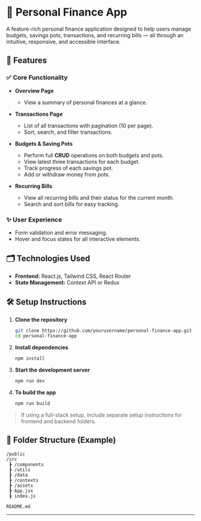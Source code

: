 # 💸 Personal Finance App

A feature-rich personal finance application designed to help users manage budgets, savings pots, transactions, and recurring bills — all through an intuitive, responsive, and accessible interface.


## 🚀 Features

### ✅ Core Functionality

* **Overview Page**

  * View a summary of personal finances at a glance.

* **Transactions Page**

  * List of all transactions with pagination (10 per page).
  * Sort, search, and filter transactions.

* **Budgets & Saving Pots**

  * Perform full **CRUD** operations on both budgets and pots.
  * View latest three transactions for each budget.
  * Track progress of each savings pot.
  * Add or withdraw money from pots.

* **Recurring Bills**

  * View all recurring bills and their status for the current month.
  * Search and sort bills for easy tracking.

### ✨ User Experience

* Form validation and error messaging.
* Hover and focus states for all interactive elements.


## 🗂️ Technologies Used


* **Frontend:** React.js, Tailwind CSS, React Router
* **State Management:** Context API or Redux

## 🛠️ Setup Instructions

1. **Clone the repository**

   ```bash
   git clone https://github.com/yourusername/personal-finance-app.git
   cd personal-finance-app
   ```

2. **Install dependencies**

   ```bash
   npm install
   ```

3. **Start the development server**

   ```bash
   npm run dev
   ```

4. **To build the app**

   ```bash
   npm run build
   ```

> If using a full-stack setup, include separate setup instructions for frontend and backend folders.

## 📁 Folder Structure (Example)

```
/public
/src
 ┣ /components
 ┣ /utils
 ┣ /data
 ┣ /contexts
 ┣ /assets
 ┣ App.jsx
 ┣ index.js

README.md
```

---

